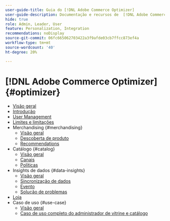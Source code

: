```yaml
---
user-guide-title: Guia do [!DNL Adobe Commerce Optimizer]
user-guide-description: Documentação e recursos de  [!DNL Adobe Commerce Optimizer].
hide: true
role: Admin, Leader, User
feature: Personalization, Integration
recommendations: noDisplay
source-git-commit: 06fc665062703422a3f9afde03cb7ffcc873ef4a
workflow-type: tm+mt
source-wordcount: '40'
ht-degree: 20%

---
```


# [!DNL Adobe Commerce Optimizer] {#optimizer}

- [Visão geral](overview.md)
- [Introdução](get-started.md)
- [User Management](user-management.md)
- [Limites e limitações](boundaries-limits.md)
- Merchandising {#merchandising}
   - [Visão geral](./merchandising/overview.md)
   - [Descoberta de produto](./merchandising/product-discovery.md)
   - [Recommendations](./merchandising/recommendations.md)
- Catálogo {#catalog}
   - [Visão geral](./catalog/overview.md)
   - [Canais](./catalog/channels.md)
   - [Políticas](./catalog/policies.md)
- Insights de dados {#data-insights}
   - [Visão geral](./data-insights/overview.md)
   - [Sincronização de dados](./data-insights/data-sync.md)
   - [Evento](./data-insights/eventing.md)
   - [Solução de problemas](./data-insights/troubleshooting.md)
- [Loja](storefront.md)
- Caso de uso {#use-case}
   - [Visão geral](./use-case/overview.md)
   - [Caso de uso completo do administrador de vitrine e catálogo](./use-case/admin-use-case.md)

